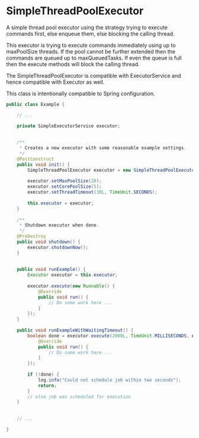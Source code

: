 SimpleThreadPoolExecutor
============

A simple thread pool executor using the strategy trying to execute commands first, else enqueue them, else blocking the calling thread.

This executor is trying to execute commands immediately using up to maxPoolSize threads.
If the pool cannot be further extended then the commands are queued up to maxQueuedTasks.
If even the queue is full then the execute methods will block the calling thread.

The SimpleThreadPoolExecutor is compatible with ExecutorService and hence compatible with Executor as well.

This class is intentionally compatible to Spring configuration.

```java
public class Example {

	// ...

	private SimpleExecutorService executor;
	
	
	/**
	 * Creates a new executor with some reasonable example settings.
	 */
	@PostConstruct
	public void init() {
		SimpleThreadPoolExecutor executor = new SimpleThreadPoolExecutor();
		
		executor.setMaxPoolSize(20);
		executor.setCorePoolSize(5);
		executor.setThreadTimeout(30L, TimeUnit.SECONDS);
		
		this.executor = executor;
	}
	
	/**
	 * Shutdown executor when done.
	 */
	@PreDestroy
	public void shutdown() {
		executor.shutdownNow();
	}
	
	
	public void runExample() {
		Executor executor = this.executor;
		
		executor.execute(new Runnable() {
			@Override
			public void run() {
				// Do some work here ...
			}
		});
	}
	
	public void runExampleWithWaitingTimeout() {
		boolean done = executor.execute(2000L, TimeUnit.MILLISECONDS, new Runnable() {
			@Override
			public void run() {
				// Do some work here ...
			}
		});
		
		if (!done) {
			log.info("Could not schedule job within two seconds");
			return;
		}
		// else job was scheduled for execution
	}
	
	
	// ...

}
```
